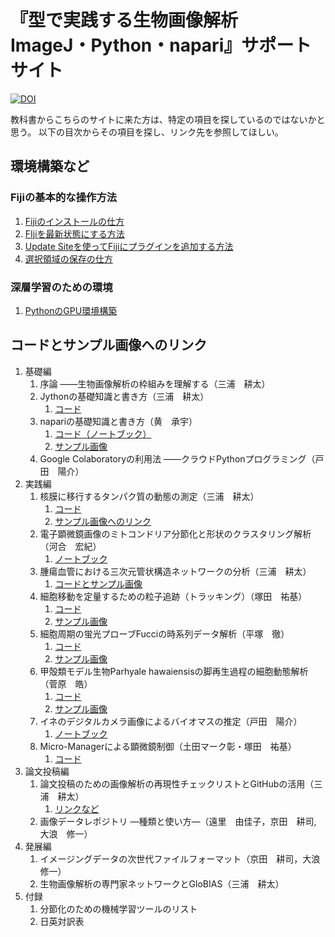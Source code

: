 # 『型で実践する生物画像解析　ImageJ・Python・napari』サポートサイト

[![DOI](https://zenodo.org/badge/DOI/10.5281/zenodo.14930301.svg)](https://doi.org/10.5281/zenodo.14930301)

教科書からこちらのサイトに来た方は、特定の項目を探しているのではないかと思う。
以下の目次からその項目を探し、リンク先を参照してほしい。

## 環境構築など

### Fijiの基本的な操作方法

1. [Fijiのインストールの仕方](instructions/InstallingFiji.md)
2. [FIjiを最新状態にする方法](instructions/UpdatingFiji.md)
3. [Update Siteを使ってFijiにプラグインを追加する方法](instructions/InstallingPluginViaUpdateSites.md)
4. [選択領域の保存の仕方](instructions/savingROI.md)

### 深層学習のための環境

1. [PythonのGPU環境構築](kawai/PythonのGPU環境構築.md)

## コードとサンプル画像へのリンク

1. 基礎編
   1. 序論 ――生物画像解析の枠組みを理解する（三浦　耕太）
   2. Jythonの基礎知識と書き方（三浦　耕太）
      1. [コード](miura/JythonBasics)
   3. napariの基礎知識と書き方（黄　承宇）
      1. [コード（ノートブック）](huang/code/sample_code.ipynb)
      2. [サンプル画像](huang/code/sample_images)
   4. Google Colaboratoryの利用法 ――クラウドPythonプログラミング（戸田　陽介）
2. 実践編
   1. 核膜に移行するタンパク質の動態の測定（三浦　耕太）
      1. [コード](miura/module_Nucleus)
      1. [サンプル画像へのリンク](miura/module_Nucleus/README.md)
   2. 電子顕微鏡画像のミトコンドリア分節化と形状のクラスタリング解析（河合　宏紀）
      1. [ノートブック](kawai/kawai.ipynb)
   3. 腫瘍血管における三次元管状構造ネットワークの分析（三浦　耕太）
      1. [コードとサンプル画像](miura/module_bloodVessels)
   4. 細胞移動を定量するための粒子追跡（トラッキング）（塚田　祐基）
      1. [コード](/tsukada/)
      2. [サンプル画像](/tsukada/croped_sample.tif)
   5. 細胞周期の蛍光プローブFucciの時系列データ解析（平塚　徹）
      1. [コード](hiratsuka/)
      1. [サンプル画像](hiratsuka/README.md)
   6. 甲殻類モデル生物Parhyale hawaiensisの脚再生過程の細胞動態解析（菅原　皓）
      1. [コード](sugawara/module_Mastodon)
      1. [サンプル画像](sugawara/README.md)
   7. イネのデジタルカメラ画像によるバイオマスの推定（戸田　陽介）
      1. [ノートブック](toda/実験医学（戸田担当分）.md)
   8. Micro-Managerによる顕微鏡制御（土田マーク彰・塚田　祐基）
      1. [コード](tsuchida/)
3. 論文投稿編
   1. 論文投稿のための画像解析の再現性チェックリストとGitHubの活用（三浦　耕太）
      1. [リンクなど](miura/reproducibleMethods.md)
   2. 画像データレポジトリ ―種類と使い方―（遠里　由佳子，京田　耕司,　 大浪　修一）
4. 発展編
   1. イメージングデータの次世代ファイルフォーマット（京田　耕司，大浪　修一）
   2. 生物画像解析の専門家ネットワークとGloBIAS（三浦　耕太）
5. 付録
   1. 分節化のための機械学習ツールのリスト
   2. 日英対訳表

